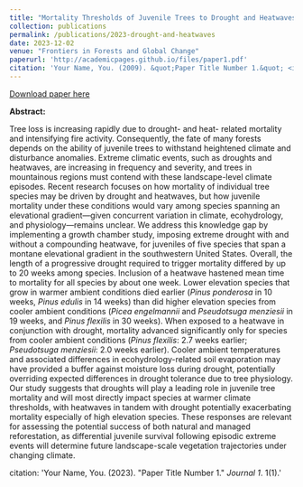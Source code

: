 ```yaml
---
title: "Mortality Thresholds of Juvenile Trees to Drought and Heatwaves: Implications for Forest Regeneration across a Landscape Gradient"
collection: publications
permalink: /publications/2023-drought-and-heatwaves
date: 2023-12-02
venue: "Frontiers in Forests and Global Change"
paperurl: 'http://academicpages.github.io/files/paper1.pdf'
citation: 'Your Name, You. (2009). &quot;Paper Title Number 1.&quot; <i>Journal 1</i>. 1(1).'
---
```


[Download paper here](http://academicpages.github.io/files/paper1.pdf)

**Abstract:**

Tree loss is increasing rapidly due to drought- and heat- related mortality and intensifying fire activity. Consequently, the fate of many forests depends on the ability of juvenile trees to withstand heightened climate and disturbance anomalies. Extreme climatic events, such as droughts and heatwaves, are increasing in frequency and severity, and trees in mountainous regions must contend with these landscape-level climate episodes. Recent research focuses on how mortality of individual tree species may be driven by drought and heatwaves, but how juvenile mortality under these conditions would vary among species spanning an elevational gradient—given concurrent variation in climate, ecohydrology, and physiology—remains unclear. We address this knowledge gap by implementing a growth chamber study, imposing extreme drought with and without a compounding heatwave, for juveniles of five species that span a montane elevational gradient in the southwestern United States. Overall, the length of a progressive drought required to trigger mortality differed by up to 20 weeks among species. Inclusion of a heatwave hastened mean time to mortality for all species by about one week. Lower elevation species that grow in warmer ambient conditions died earlier (*Pinus ponderosa* in 10 weeks, *Pinus edulis* in 14 weeks) than did higher elevation species from cooler ambient conditions (*Picea engelmannii* and *Pseudotsuga menziesii* in 19 weeks, and *Pinus flexilis* in 30 weeks). When exposed to a heatwave in conjunction with drought, mortality advanced significantly only for species from cooler ambient conditions (*Pinus flexilis*: 2.7 weeks earlier; *Pseudotsuga menziesii*: 2.0 weeks earlier). Cooler ambient temperatures and associated differences in ecohydrology-related soil evaporation may have provided a buffer against moisture loss during drought, potentially overriding expected differences in drought tolerance due to tree physiology. Our study suggests that droughts will play a leading role in juvenile tree mortality and will most directly impact species at warmer climate thresholds, with heatwaves in tandem with drought potentially exacerbating mortality especially of high elevation species. These responses are relevant for assessing the potential success of both natural and managed reforestation, as differential juvenile survival following episodic extreme events will determine future landscape-scale vegetation trajectories under changing climate.

citation: 'Your Name, You. (2023). &quot;Paper Title Number 1.&quot; <i>Journal 1</i>. 1(1).'
